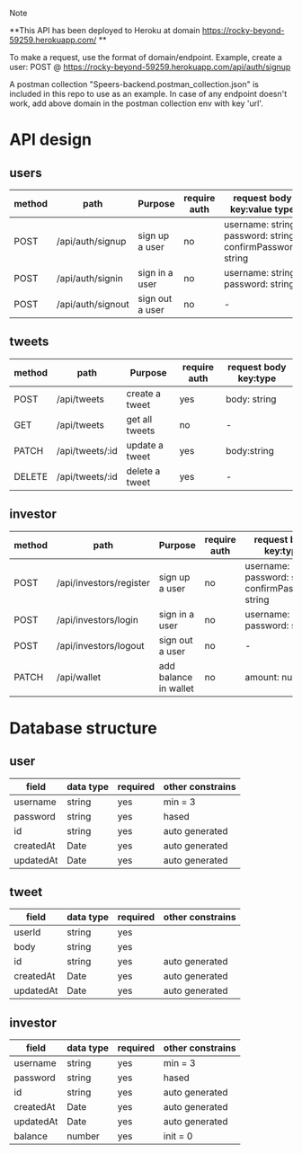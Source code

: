 Note

**This API has been deployed to Heroku at domain https://rocky-beyond-59259.herokuapp.com/ **

To make a request, use the format of domain/endpoint. Example, create a user: POST @ https://rocky-beyond-59259.herokuapp.com/api/auth/signup

A postman collection "Speers-backend.postman_collection.json" is included in this repo to use as an example. In case of any endpoint doesn't work, add above domain in the postman collection env with key 'url'.

# API design

## users

| method | path              | Purpose         | require auth | request body key:value type                                 |
| ------ | ----------------- | --------------- | ------------ | ----------------------------------------------------------- |
| POST   | /api/auth/signup  | sign up a user  | no           | username: string, password: string, confirmPassword: string |
| POST   | /api/auth/signin  | sign in a user  | no           | username: string, password: string                          |
| POST   | /api/auth/signout | sign out a user | no           | -                                                           |

## tweets

| method | path            | Purpose        | require auth | request body key:type |
| ------ | --------------- | -------------- | ------------ | --------------------- |
| POST   | /api/tweets     | create a tweet | yes          | body: string          |
| GET    | /api/tweets     | get all tweets | no           | -                     |
| PATCH  | /api/tweets/:id | update a tweet | yes          | body:string           |
| DELETE | /api/tweets/:id | delete a tweet | yes          | -                     |

## investor

| method | path                    | Purpose               | require auth | request body key:type                                       |
| ------ | ----------------------- | --------------------- | ------------ | ----------------------------------------------------------- |
| POST   | /api/investors/register | sign up a user        | no           | username: string, password: string, confirmPassword: string |
| POST   | /api/investors/login    | sign in a user        | no           | username: string, password: string                          |
| POST   | /api/investors/logout   | sign out a user       | no           | -                                                           |
| PATCH  | /api/wallet             | add balance in wallet | no           | amount: number                                              |

# Database structure

## user

| field     | data type | required | other constrains |
| --------- | --------- | -------- | ---------------- |
| username  | string    | yes      | min = 3          |
| password  | string    | yes      | hased            |
| id        | string    | yes      | auto generated   |
| createdAt | Date      | yes      | auto generated   |
| updatedAt | Date      | yes      | auto generated   |

## tweet

| field     | data type | required | other constrains |
| --------- | --------- | -------- | ---------------- |
| userId    | string    | yes      |                  |
| body      | string    | yes      |                  |
| id        | string    | yes      | auto generated   |
| createdAt | Date      | yes      | auto generated   |
| updatedAt | Date      | yes      | auto generated   |

## investor

| field     | data type | required | other constrains |
| --------- | --------- | -------- | ---------------- |
| username  | string    | yes      | min = 3          |
| password  | string    | yes      | hased            |
| id        | string    | yes      | auto generated   |
| createdAt | Date      | yes      | auto generated   |
| updatedAt | Date      | yes      | auto generated   |
| balance   | number    | yes      | init = 0         |
